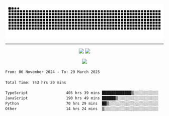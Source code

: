 <div align="center">
  <picture>
      <source
    media="(prefers-color-scheme: dark)"
      srcset="https://raw.githubusercontent.com/platane/snk/output/github-contribution-grid-snake-dark.svg"
      />
    <source
      media="(prefers-color-scheme: light)"
      srcset="https://raw.githubusercontent.com/xct007/xct007/output/github-contribution-grid-snake.svg"
      />
    <img
      alt="Snake"
      src="https://raw.githubusercontent.com/xct007/xct007/output/github-contribution-grid-snake.svg"
      />
  </picture>

</div>

___
<p align="center">
  <img src="https://readme-stats-blush-eta.vercel.app/api/top-langs/?username=xct007&layout=compact" />
  <img src="https://readme-stats-blush-eta.vercel.app/api?username=xct007&show_icons=true&theme=transparent&hide_title=true&include_all_commits=true" />
</p>

<p align="center">
  <img src="https://github-profile-trophy.vercel.app/?username=xct007&no-bg=true&rank=S,SS,SSS,A,AA,AAA,UNKNOWN,SECRET&row=3&title=-Followers,-Stars&margin-w=15&margin-h=15&column=2" />
</p>
<!--START_SECTION:waka-->

```txt
From: 06 November 2024 - To: 29 March 2025

Total Time: 743 hrs 20 mins

TypeScript                 405 hrs 39 mins █████████████▒░░░░░░░░░░░   53.53 %
JavaScript                 190 hrs 49 mins ██████▒░░░░░░░░░░░░░░░░░░   25.18 %
Python                     70 hrs 29 mins  ██▒░░░░░░░░░░░░░░░░░░░░░░   09.30 %
Other                      14 hrs 24 mins  ▒░░░░░░░░░░░░░░░░░░░░░░░░   01.90 %
```

<!--END_SECTION:waka-->
